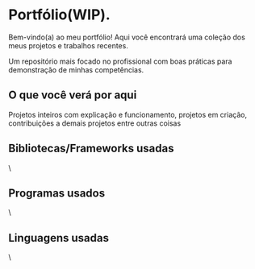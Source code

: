 # Portfólio(WIP).

Bem-vindo(a) ao meu portfólio! Aqui você encontrará uma coleção dos meus projetos e trabalhos recentes.

Um repositório mais focado no profissional com boas práticas para demonstração de minhas
competências.


## O que você verá por aqui

Projetos inteiros com explicação e funcionamento, projetos em criação, contribuições a demais projetos entre outras coisas

## Bibliotecas/Frameworks usadas
\\
## Programas usados
\\
## Linguagens usadas
\\


